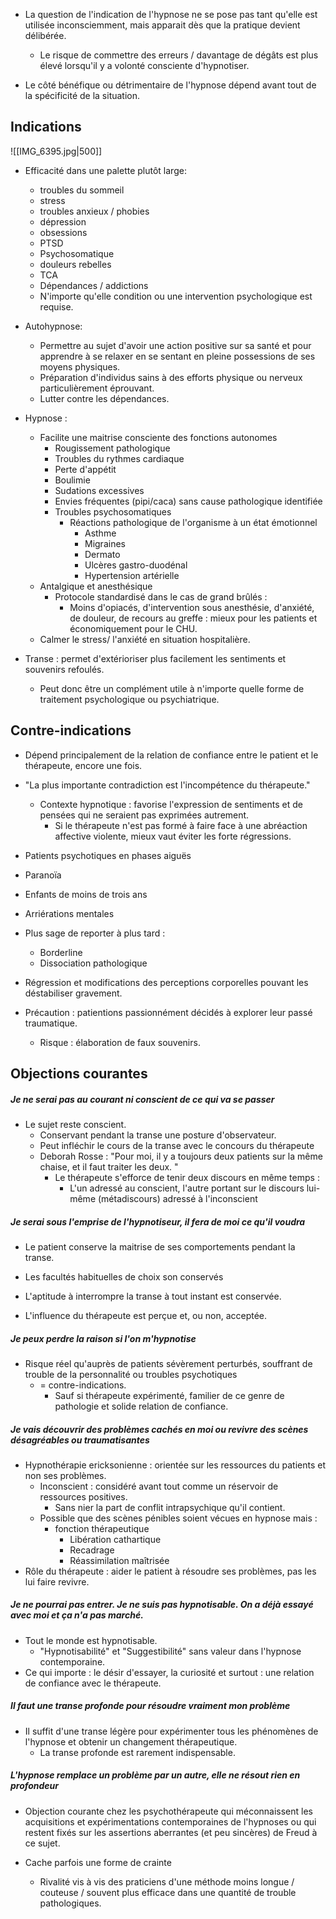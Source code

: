 
- La question de l'indication de l'hypnose ne se pose pas tant qu'elle est utilisée inconsciemment, mais apparait dès que la pratique devient délibérée.
	- Le risque de commettre des erreurs / davantage de dégâts est plus élevé lorsqu'il y a volonté consciente d'hypnotiser. 

- Le côté bénéfique ou détrimentaire de l'hypnose dépend avant tout de la spécificité de la situation. 

## Indications 

![[IMG_6395.jpg|500]]



- Efficacité dans une palette plutôt large:
	- troubles du sommeil
	- stress
	- troubles anxieux / phobies 
	- dépression
	- obsessions
	- PTSD
	- Psychosomatique 
	- douleurs rebelles
	- TCA
	- Dépendances / addictions 
	- N'importe qu'elle condition ou une intervention psychologique est requise.

- Autohypnose:
	- Permettre au sujet d'avoir une action positive sur sa santé et pour apprendre à se relaxer en se sentant en pleine possessions de ses moyens physiques.
	- Préparation d'individus sains à des efforts physique ou nerveux particulièrement éprouvant. 
	- Lutter contre les dépendances. 

- Hypnose : 
	- Facilite une maitrise consciente des fonctions autonomes 
		- Rougissement pathologique 
		- Troubles du rythmes cardiaque
		- Perte d'appétit
		- Boulimie 
		- Sudations excessives 
		- Envies fréquentes (pipi/caca) sans cause pathologique identifiée
		- Troubles psychosomatiques
			- Réactions pathologique de l'organisme à un état émotionnel
				- Asthme 
				- Migraines 
				- Dermato
				- Ulcères gastro-duodénal
				- Hypertension artérielle 
	- Antalgique et anesthésique 
		- Protocole standardisé dans le cas de grand brûlés :
			- Moins d'opiacés, d'intervention sous anesthésie, d'anxiété, de douleur, de recours au greffe : mieux pour les patients et économiquement pour le CHU.
	- Calmer le stress/ l'anxiété en situation hospitalière.

- Transe : permet d'extérioriser plus facilement les sentiments et souvenirs refoulés. 
	- Peut donc être un complément utile à n'importe quelle forme de traitement psychologique ou psychiatrique. 

## Contre-indications 

- Dépend principalement de la relation de confiance entre le patient et le thérapeute, encore une fois. 

- "La plus importante contradiction est l'incompétence du thérapeute."
	- Contexte hypnotique : favorise l'expression de sentiments et de pensées qui ne seraient pas exprimées autrement. 
		- Si le thérapeute n'est pas formé à faire face à une abréaction affective violente, mieux vaut éviter les forte régressions. 


- Patients psychotiques en phases aiguës
- Paranoïa 
- Enfants de moins de trois ans 
- Arriérations mentales 

- Plus sage de reporter à plus tard :
	- Borderline 
	- Dissociation pathologique 
- Régression et modifications des perceptions corporelles pouvant les déstabiliser gravement. 

- Précaution : patientions passionnément décidés à explorer leur passé traumatique.
	- Risque : élaboration de faux souvenirs. 

## Objections courantes 

##### Je ne serai pas au courant ni conscient de ce qui va se passer 

- Le sujet reste conscient. 
	- Conservant pendant la transe une posture d'observateur. 
	- Peut infléchir le cours de la transe avec le concours du thérapeute
	- Deborah Rosse : "Pour moi, il y a toujours deux patients sur la même chaise, et il faut traiter les deux. "
		- Le thérapeute s'efforce de tenir deux discours en même temps :
			- L'un adressé au conscient, l'autre portant sur le discours lui-même (métadiscours) adressé à l'inconscient 

##### Je serai sous l'emprise de l'hypnotiseur, il fera de moi ce qu'il voudra 


- Le patient conserve la maitrise de ses comportements pendant la transe. 
- Les facultés habituelles de choix son conservés 
- L'aptitude à interrompre la transe à tout instant est conservée. 

- L'influence du thérapeute est perçue et, ou non, acceptée.

##### Je peux perdre la raison si l'on m'hypnotise 

- Risque réel qu'auprès de patients sévèrement perturbés, souffrant de trouble de la personnalité ou troubles psychotiques
	- = contre-indications. 
		- Sauf si thérapeute expérimenté, familier de ce genre de pathologie et solide relation de confiance. 

##### Je vais découvrir des problèmes cachés en moi ou revivre des scènes désagréables ou traumatisantes 

- Hypnothérapie ericksonienne : orientée sur les ressources du patients et non ses problèmes. 
	- Inconscient : considéré avant tout comme un réservoir de ressources positives. 
		- Sans nier la part de conflit intrapsychique qu'il contient. 
	- Possible que des scènes pénibles soient vécues en hypnose mais :
		- fonction thérapeutique 
			- Libération cathartique 
			- Recadrage 
			- Réassimilation maîtrisée 
- Rôle du thérapeute : aider le patient à résoudre ses problèmes, pas les lui faire revivre. 

##### Je ne pourrai pas entrer. Je ne suis pas hypnotisable. On a déjà essayé avec moi et ça n'a pas marché.

- Tout le monde est hypnotisable. 
	- "Hypnotisabilité" et "Suggestibilité" sans valeur dans l'hypnose contemporaine.
- Ce qui importe : le désir d'essayer, la curiosité et surtout : une relation de confiance avec le thérapeute. 

##### Il faut une transe profonde pour résoudre vraiment mon problème 

- Il suffit d'une transe légère pour expérimenter tous les phénomènes de l'hypnose et obtenir un changement thérapeutique. 
	- La transe profonde est rarement indispensable.

##### L'hypnose remplace un problème par un autre, elle ne résout rien en profondeur

- Objection courante chez les psychothérapeute qui méconnaissent les acquisitions et expérimentations contemporaines de l'hypnoses ou qui restent fixés sur les assertions aberrantes (et peu sincères) de Freud à ce sujet. 

- Cache parfois une forme de crainte
	- Rivalité vis à vis des praticiens d'une méthode moins longue / couteuse / souvent plus efficace dans une quantité de trouble pathologiques. 

